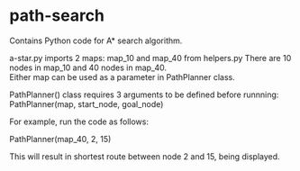# path-search
Contains Python code for A* search algorithm.

a-star.py imports 2 maps: map_10 and map_40 from helpers.py 
There are 10 nodes in map_10 and 40 nodes in map_40.  
Either map can be used as a parameter in PathPlanner class.

PathPlanner() class requires 3 arguments to be defined
before runnning: PathPlanner(map, start_node, goal_node)

For example, run the code as follows:

PathPlanner(map_40, 2, 15)

This will result in shortest route between node 2 and 15,
being displayed.
